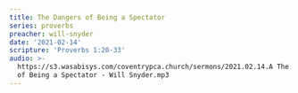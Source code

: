```yaml
---
title: The Dangers of Being a Spectator
series: proverbs
preacher: will-snyder
date: '2021-02-14'
scripture: 'Proverbs 1:20-33'
audio: >-
  https://s3.wasabisys.com/coventrypca.church/sermons/2021.02.14.A The Dangers
  of Being a Spectator - Will Snyder.mp3
---
```

